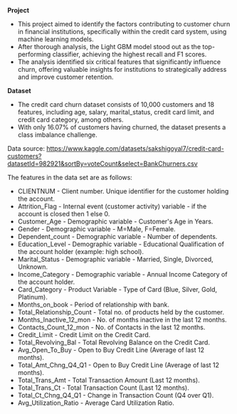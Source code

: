 **Project**
- This project aimed to identify the factors contributing to customer churn in financial institutions, specifically within the credit card system, using machine learning models. 
- After thorough analysis, the Light GBM model stood out as the top-performing classifier, achieving the highest recall and F1 scores.
- The analysis identified six critical features that significantly influence churn, offering valuable insights for institutions to strategically address and improve customer retention.


**Dataset**

- The credit card churn dataset consists of 10,000 customers and 18 features, including age, salary, marital_status, credit card limit, and credit card category, among others.
- With only 16.07% of customers having churned, the dataset presents a class imbalance challenge.


Data source: https://www.kaggle.com/datasets/sakshigoyal7/credit-card-customers?datasetId=982921&sortBy=voteCount&select=BankChurners.csv

The features in the data set are as follows:
- CLIENTNUM - Client number. Unique identifier for the customer holding the account.
- Attrition_Flag - Internal event (customer activity) variable - if the account is closed then 1 else 0.
- Customer_Age - Demographic variable - Customer's Age in Years.
- Gender - Demographic variable - M=Male, F=Female.
- Dependent_count - Demographic variable - Number of dependents.
- Education_Level - Demographic variable - Educational Qualification of the account holder (example: high school).
- Marital_Status - Demographic variable - Married, Single, Divorced, Unknown.
- Income_Category - Demographic variable - Annual Income Category of the account holder.
- Card_Category - Product Variable - Type of Card (Blue, Silver, Gold, Platinum).
- Months_on_book - Period of relationship with bank.
- Total_Relationship_Count - Total no. of products held by the customer.
- Months_Inactive_12_mon - No. of months inactive in the last 12 months.
- Contacts_Count_12_mon - No. of Contacts in the last 12 months.
- Credit_Limit - Credit Limit on the Credit Card.
- Total_Revolving_Bal - Total Revolving Balance on the Credit Card.
- Avg_Open_To_Buy - Open to Buy Credit Line (Average of last 12 months).
- Total_Amt_Chng_Q4_Q1 - Open to Buy Credit Line (Average of last 12 months).
- Total_Trans_Amt - Total Transaction Amount (Last 12 months).
- Total_Trans_Ct - Total Transaction Count (Last 12 months).
- Total_Ct_Chng_Q4_Q1 - Change in Transaction Count (Q4 over Q1).
- Avg_Utilization_Ratio - Average Card Utilization Ratio.

